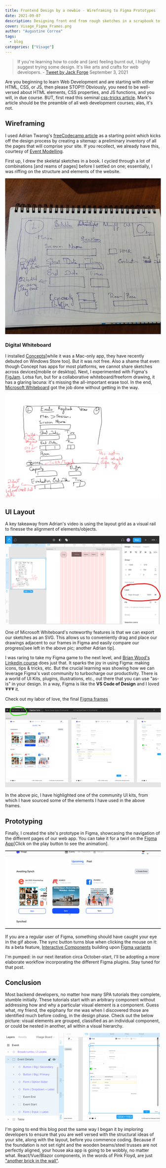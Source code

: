 ```yaml
---
title: Frontend Design by a newbie - Wireframing to Figma Prototypes
date: 2021-09-07
description: Designing front end from rough sketches in a scrapbook to wireframing and prototypes in Figma
cover: Visage_Figma_Frames.png
author: "Augustine Correa"
tags:
  - blog
categories: ["Visage"]
---
```


> If you're learning how to code and (are) feeling burnt out, I highly suggest trying some design.
>It's like arts and crafts for web developers.
> \- [Tweet by Jack Forge](https://twitter.com/TheJackForge/status/1433782797299175428?ref_src=twsrc%5Etfw) September 3, 2021

Are you beginning to learn Web Development and are starting with either HTML, CSS, or JS, then please STOP!!! Obviously, you need to be well-versed about HTML elements, CSS properties, and JS functions, and you will, in due course. BUT, first read this seminal [css-tricks article](https://css-tricks.com/a-step-by-step-process-for-turning-designs-into-code/). Mark's article should be the preamble of all web development courses; alas, it's not.

## Wireframing

I used Adrian Twarog's [freeCodecamp article](https://www.freecodecamp.org/news/ui-ux-design-tutorial-from-zero-to-hero-with-wireframe-prototype-figma/) as a starting point which kicks off the design process by creating a sitemap: a preliminary inventory of all the pages that will comprise your site. If you recollect, we already have this, courtesy of [Event Modelling](./Event_Modeling_Feature_Mapping).

First up, I drew the skeletal sketches in a book. I cycled through a lot of combinations [and reams of pages] before I settled on one; essentially, I was riffing on the structure and elements of the website.

![Drawing of the Visage Session page wireframe in a book](/src/assets/images/Visage_FreeForm_WireFraming.jpg)

### Digital Whiteboard

I installed [Concepts](https://concepts.app/)[while it was a Mac-only app, they have recently debuted on Windows Store too]. But it was not free. Also a shame that even though Concept has apps for most platforms, we cannot share sketches across devices[mobile or desktop]. Next, I experimented with Figma's [FigJam](https://www.figma.com/figjam/). Lotsa fun, but for a collaborative whiteboard/freeform drawing, it has a glaring lacuna: it's missing the all-important erase tool. In the end, [Microsoft Whiteboard](https://www.microsoft.com/en-in/microsoft-365/microsoft-whiteboard/digital-whiteboard-app) got the job done without getting in the way.

![Microsoft Whiteboard sketch of Visage's Event Details page](/src/assets/images/Visage_WireFraming_EventSession.png)

## UI Layout

A key takeaway from Adrian's video is using the layout grid as a visual rail to finesse the alignment of elements/objects.

![Figma first draft using Layout Grid with SVG wireframe to the left](/src/assets/images/Visage_Figma_Draft.png)

One of Microsoft Whiteboard's noteworthy features is that we can export our sketches as an SVG. This allows us to conveniently drag and place our drawings adjacent to our frames in Figma and easily compare our progress[see left in the above pic; another Adrian tip].

I was raring to take my Figma game to the next level, and [Brian Wood's Linkedin course](https://www.linkedin.com/learning/figma-essential-training-the-basics/the-basics-of-figma) does just that. It sparks the joy in using Figma: making icons, tips & tricks, etc. But the crucial learning was showing how we can leverage Figma's vast community to turbocharge our productivity. There is a world of UI Kits, plugins, illustrations, etc., out there that you can use "as-is" in your design. In a way, Figma is like the **VS Code of Design**  and I loved 💗💗💗 it.

Check out my labor of love, the final [Figma frames](https://www.figma.com/file/Rh8gLjoKE9j12JNlG0g2qB/Organizer-Home?node-id=0%3A1)

![Visage's Final three Figma Frames for each of the pages. A tab, within the Figma App toolbar, of a community toolkit is circled in green](/src/assets/images/Visage_Figma_Frames.png)

In the above pic, I have highlighted one of the community UI kits, from which I have sourced some of the elements I have used in the above frames.

## Prototyping

Finally, I created the site's prototype in Figma, showcasing the navigation of the different pages of our web app. You can take it for a twirl on the [Figma App](https://www.figma.com/file/Rh8gLjoKE9j12JNlG0g2qB/Organizer-Home?node-id=2%3A4)[Click on the play button to see the animation].

![Prototype of Visage App](/src/assets/images/Visage_Figma_Prototype.gif)

If you are a regular user of Figma, something should have caught your eye in the gif above. The sync button turns blue when clicking the mouse on it: its a beta feature, [Interactive Components](https://forum.figma.com/c/interactive-components-beta/37) building upon [Figma variants](https://www.figma.com/best-practices/creating-and-organizing-variants/)

I'm pumped: in our next iteration circa October-start, I'll be adopting a more elaborate workflow incorporating the different Figma plugins. Stay tuned for that post.

## Conclusion

Most backend developers, no matter how many SPA tutorials they complete, stumble initially. These tutorials start with an arbitrary component without addressing how and why a particular visual element is a component. Guess what, my friend, the epiphany for me was when I discovered those are identified much before coding, in the design phase. Check out the below picture: visual elements are grouped, classified as an individual component, or could be nested in another, all within a visual hierarchy.

![Figma_AssetPanel_Components](/src/assets/images/Figma_Design_Components.png)

 I'm going to end this blog post the same way I began it by imploring developers to ensure that you are well versed with the structural ideas of your site, along with the layout, before you commence coding. Because if the foundation is not set right and the wooden beams/steel trusses are not perfectly aligned, your house aka app is going to be wobbly, no matter what. React/Vue/Blazor components, in the words of Pink Floyd, are just ["another brick in the wall"](https://www.youtube.com/watch?v=YR5ApYxkU-U).

